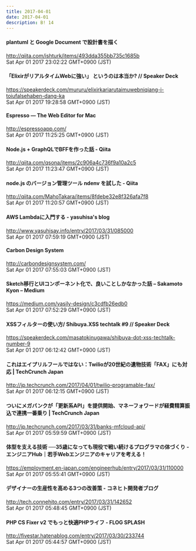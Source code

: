 ```yaml
---
title: 2017-04-01
date: 2017-04-01
description: B! 14
---
```


#### plantuml と Google Document で設計書を描く 
http://qiita.com/ishturk/items/493dda355bb735c1685b<br>
Sat Apr 01 2017 23:02:22 GMT+0900 (JST)<br>


#### 「ElixirがリアルタイムWebに強い」 というのは本当か? // Speaker Deck
https://speakerdeck.com/mururu/elixirkariarutaimuwebniqiang-i-toiufalsehaben-dang-ka<br>
Sat Apr 01 2017 19:28:58 GMT+0900 (JST)<br>


#### Espresso — The Web Editor for Mac
http://espressoapp.com/<br>
Sat Apr 01 2017 11:25:25 GMT+0900 (JST)<br>


#### Node.js + GraphQLでBFFを作った話 - Qiita
http://qiita.com/qsona/items/2c906a4c736f9a10a2c5<br>
Sat Apr 01 2017 11:23:47 GMT+0900 (JST)<br>


#### node.js のバージョン管理ツール ndenv を試した - Qiita
http://qiita.com/MahoTakara/items/8fdebe32e8f326afa7f8<br>
Sat Apr 01 2017 11:20:57 GMT+0900 (JST)<br>


#### AWS Lambdaに入門する - yasuhisa's blog
http://www.yasuhisay.info/entry/2017/03/31/085000<br>
Sat Apr 01 2017 07:59:19 GMT+0900 (JST)<br>


#### Carbon Design System
http://carbondesignsystem.com/<br>
Sat Apr 01 2017 07:55:03 GMT+0900 (JST)<br>


#### Sketch移行とUIコンポーネント化で、良いことしかなかった話 – Sakamoto Kyon – Medium
https://medium.com/vasily-design/c3cdfb26edb0<br>
Sat Apr 01 2017 07:52:29 GMT+0900 (JST)<br>


#### XSSフィルターの使い方/ Shibuya.XSS techtalk #9 // Speaker Deck
https://speakerdeck.com/masatokinugawa/shibuya-dot-xss-techtalk-number-9<br>
Sat Apr 01 2017 06:12:42 GMT+0900 (JST)<br>


#### これはエイプリルフールではない：Twilioが20世紀の遺物技術「FAX」にも対応  |  TechCrunch Japan
http://jp.techcrunch.com/2017/04/01/twilio-programable-fax/<br>
Sat Apr 01 2017 06:12:15 GMT+0900 (JST)<br>


#### ついにメガバンクが「更新系API」を提供開始、マネーフォワードが経費精算振込で連携一番乗り  |  TechCrunch Japan
http://jp.techcrunch.com/2017/03/31/banks-mfcloud-api/<br>
Sat Apr 01 2017 05:59:59 GMT+0900 (JST)<br>


#### 体型を支える技術 ──35歳になっても現役で戦い続けるプログラマの体づくり - エンジニアHub｜若手Webエンジニアのキャリアを考える！
https://employment.en-japan.com/engineerhub/entry/2017/03/31/110000<br>
Sat Apr 01 2017 05:55:41 GMT+0900 (JST)<br>


#### デザイナーの生産性を高める3つの改善策 - コネヒト開発者ブログ
http://tech.connehito.com/entry/2017/03/31/142652<br>
Sat Apr 01 2017 05:48:45 GMT+0900 (JST)<br>


####  PHP CS Fixer v2 でもっと快適PHPライフ - FLOG SPLASH
http://fivestar.hatenablog.com/entry/2017/03/30/233744<br>
Sat Apr 01 2017 05:44:57 GMT+0900 (JST)<br>


